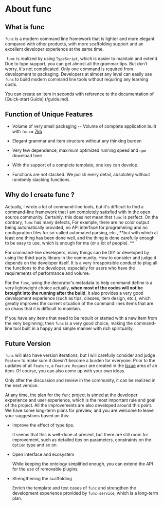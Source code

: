 
# About func
## What is func

  `func` is a modern command line framework that is lighter and more elegant compared with other products, 
with more scaffolding support and an excellent developer experience at the same time.
  
  `func` is realized by using `TypeScript`, which is easier to maintain and extend. Due to type support, 
you can get almost all the grammar tips. But don't worry, it's not complicated. 
Only one command is required from development to packaging. 
Developers at almost any level can easily use `func` to build modern command line tools without requiring any learning costs.

  You can create an item in seconds with reference to the documentation of [Quick-start Guide] (/guide.md).

## Function of Unique Features

  - Volume of very small packaging -- Volume of complete application built with `func`≈ [7kb](https://github.com/WittBulter/func/blob/master/examples/gzbundle/archived.tar.gz)

  - Elegant grammar and item structure without any thinking burden
  
  - Very few dependence, maximum optimized running speed and `npm` download time
  
  - With the support of a complete template, one key can develop.
  
  - Functions are not stacked. We polish every detail, absolutely without randomly stacking functions.

## Why do I create func ?

Actually, I wrote a lot of command-line tools, but it's difficult to find a command-line framework that 
I am completely satisfied with in the open source community. Certainly, this does not mean that `func` is perfect. 
On the contrary, `func` has many defects, For example, there are no color output being automatically provided, 
no API interface for programming and no configuration files for so-called automated parsing, etc., 
**but with which at least one thing has been done well, and the thing is done carefully enough to be easy to use,
which is enough for me (or a lot of people). **

For command-line developers, many things can be DIY or developed by using the third-party library in the community. 
How to consider and judge it depends on the developer itself. It is a very irresponsible conduct to plug all the functions to the developer,
especially for users who have the requirements of performance and volume. 

For the `func`, using the decorator's metadata to help command define is a very lightweight choice actually, 
**when most of the codes will not be brought into the running after the build**,
it also provides a very good development experience (such as tips, classes, item design, etc.), 
which greatly improves the current situation of the command lines items that are so chaos that it is difficult to maintain. 

If you have any items that need to be rebuilt or started with a new item from the very beginning,
then `func` is a very good choice, making the command-line tool built in a happy and simple manner with rich spirituality.

## Future Version

`func` will also have version iterations, but I will carefully consider and judge `Feature` to make sure it doesn't become a burden for everyone. 
Prior to the updates of all `Feature`, a `Feature Request` are created in the [Issue](https://github.com/WittBulter/func/issues) area of an item. 
Of course, you can also come up with your own ideas.

Only after the discussion and review in the community, it can be realized in the next version.

At any time, the plan for the `func` project is aimed at the developer experience and user experience, 
which is the most important rule and goal of the project. All the improvements are also developed around this point. 
We have some long-term plans for preview, and you are welcome to leave your suggestions based on this:

- Improve the effect of type tips.

  It seems that this is well-done at present, but there are still room for improvement, 
such as detailed tips on parameters, constraints on the `Option` type and so on.
  
- Open interface and ecosystem

  While keeping the ontology simplified enough, you can extend the API for the use of removable plugins.
  
- Strengthening the scaffolding

  Enrich the template and test cases of `func` and strengthen the development experience provided by `func-service`, which is a long-term plan.

